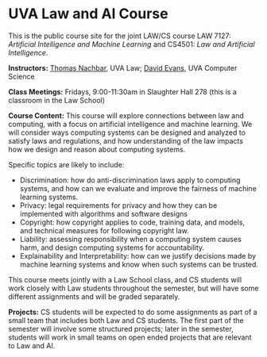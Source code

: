 <h1>
  UVA Law and AI Course
</h1>

This is the public course site for the joint LAW/CS course LAW 7127: _Artificial Intelligence and Machine Learning_ and CS4501: _Law and Artificial Intelligence_.

**Instructors:** [Thomas Nachbar](), UVA Law; [David Evans](https://www.cs.virginia.edu/evans), UVA Computer Science

**Class Meetings:** Fridays, 9:00-11:30am in Slaughter Hall 278 (this is a classroom in the Law School)

**Course Content:**
This course will explore connections between law and computing, with a focus on artificial intelligence and machine learning. We will consider ways computing systems can be designed and analyzed to satisfy laws and regulations, and how understanding of the law impacts how we design and reason about computing systems. 

Specific topics are likely to include:

- Discrimination: how do anti-discrimination laws apply to computing systems, and how can we evaluate and improve the fairness of machine learning systems.
- Privacy: legal requirements for privacy and how they can be implemented with algorithms and software designs
- Copyright: how copyright applies to code, training data, and models, and technical measures for following copyright law.
- Liability: assessing responsibility when a computing system causes harm, and design computing systems for accountability.
- Explainability and Interpretability: how can we justify decisions made by machine learning systems and know when such systems can be trusted.

This course meets jointly with a Law School class, and CS students will work closely with Law students throughout the semester, but will have some different assignments and will be graded separately. 

**Projects:**
CS students will be expected to do some assignments as part of a small team that includes both Law and CS students. The first part of the semester will involve some structured projects; later in the semester, students will work in small teams on open ended projects that are relevant to Law and AI.


